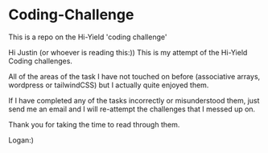 # Coding-Challenge
This is a repo on the Hi-Yield 'coding challenge'

Hi Justin (or whoever is reading this:)) This is my attempt of the Hi-Yield Coding challenges.

All of the areas of the task I have not touched on before (associative arrays, wordpress or tailwindCSS) but I actually quite enjoyed
them.

If I have completed any of the tasks incorrectly or misunderstood them, just send me an email and I will re-attempt the challenges that I messed up on.

Thank you for taking the time to read through them.

Logan:)
